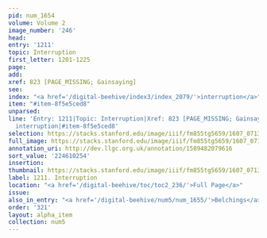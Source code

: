```yaml
---
pid: num_1654
volume: Volume 2
image_number: '246'
head:
entry: '1211'
topic: Interruption
first_letter: 1201-1225
page:
add:
xref: 823 [PAGE_MISSING; Gainsaying]
see:
index: "<a href='/digital-beehive/index3/index_2079/'>interruption</a>"
item: "#item-8f5e5ced8"
unparsed:
line: 'Entry: 1211|Topic: Interruption|Xref: 823 [PAGE_MISSING; Gainsaying]|Index:
  interruption|#item-8f5e5ced8'
selection: https://stacks.stanford.edu/image/iiif/fm855tg5659/1607_0713/878,254,2831,384/full/0/default.jpg
full_image: https://stacks.stanford.edu/image/iiif/fm855tg5659/1607_0713/full/full/0/default.jpg
annotation_uri: http://dev.llgc.org.uk/annotation/1589482079616
sort_value: '224610254'
insertion:
thumbnail: https://stacks.stanford.edu/image/iiif/fm855tg5659/1607_0713/878,254,600,180/250,/0/default.jpg
label: 1211. Interruption
location: "<a href='/digital-beehive/toc/toc2_236/'>Full Page</a>"
issue:
also_in_entry: "<a href='/digital-beehive/num5/num_1655/'>Belchings</a>"
order: '321'
layout: alpha_item
collection: num5
---
```

